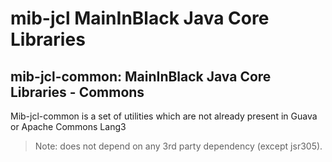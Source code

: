 # mib-jcl MainInBlack Java Core Libraries 

## mib-jcl-common: MainInBlack Java Core Libraries - Commons

Mib-jcl-common is a set of utilities which are not already present in Guava or Apache Commons Lang3

> Note: does not depend on any 3rd party dependency (except jsr305).
